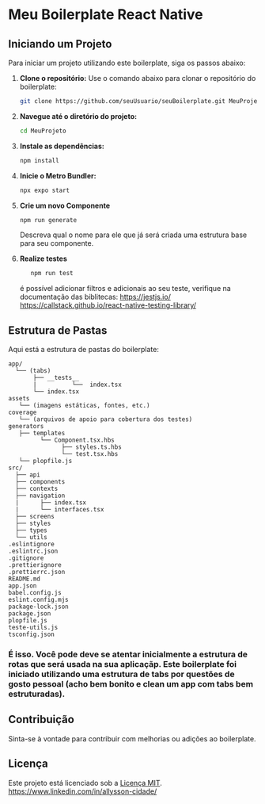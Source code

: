 
# Meu Boilerplate React Native

## Iniciando um Projeto

Para iniciar um projeto utilizando este boilerplate, siga os passos abaixo:

1. **Clone o repositório:**
   Use o comando abaixo para clonar o repositório do boilerplate:
   ```bash
   git clone https://github.com/seuUsuario/seuBoilerplate.git MeuProjeto
   ```

2. **Navegue até o diretório do projeto:**
   ```bash
   cd MeuProjeto
   ```

3. **Instale as dependências:**
   ```bash
   npm install
   ```

4. **Inicie o Metro Bundler:**
   ```bash
   npx expo start
   ```
5. **Crie um novo Componente**
    ```bash
   npm run generate
   ```

   Descreva qual o nome para ele que já será criada uma estrutura base para seu componente.

6. **Realize testes**
   ```bash
      npm run test
   ```
   é possível adicionar filtros e adicionais ao seu teste, verifique na documentação das biblitecas:
      https://jestjs.io/
      https://callstack.github.io/react-native-testing-library/

## Estrutura de Pastas

Aqui está a estrutura de pastas do boilerplate:

```
app/
  └── (tabs)
       ├── __tests__
       |          └──  index.tsx
       └── index.tsx
assets
   └── (imagens estáticas, fontes, etc.)
coverage
   └── (arquivos de apoio para cobertura dos testes)
generators
   ├── templates
         └── Component.tsx.hbs
               ├── styles.ts.hbs
               └── test.tsx.hbs
   └── plopfile.js
src/
  ├── api
  ├── components
  ├── contexts
  ├── navigation
  |      ├── index.tsx
  |      └── interfaces.tsx
  ├── screens
  ├── styles
  ├── types
  └── utils
.eslintignore
.eslintrc.json
.gitignore
.prettierignore
.prettierrc.json
README.md
app.json
babel.config.js
eslint.config.mjs
package-lock.json
package.json
plopfile.js
teste-utils.js
tsconfig.json
```


### É isso. Você pode deve se atentar inicialmente a estrutura de rotas que será usada na sua aplicaçãp. Este boilerplate foi iniciado utilizando uma estrutura de tabs por questões de gosto pessoal (acho bem bonito e clean um app com tabs bem estruturadas).


## Contribuição

Sinta-se à vontade para contribuir com melhorias ou adições ao boilerplate. 

## Licença

Este projeto está licenciado sob a [Licença MIT](LICENSE).
https://www.linkedin.com/in/allysson-cidade/
